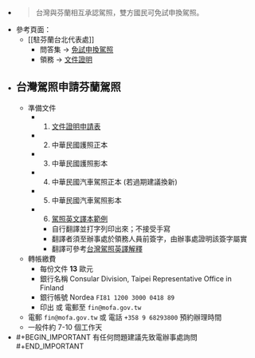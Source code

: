 - > 台灣與芬蘭相互承認駕照，雙方國民可免試申換駕照。
- 參考頁面：
	- [[駐芬蘭台北代表處]]
		- 問答集 -> [免試申換駕照](https://www.roc-taiwan.org/fi/post/1066.html)
		- 領務 -> [文件證明](https://www.roc-taiwan.org/fi/post/1062.html)
- ## 台灣駕照申請芬蘭駕照
	- 準備文件
		- 1. [文件證明申請表](https://www.roc-taiwan.org/uploads/sites/126/2015/04/%E6%96%87%E4%BB%B6%E8%AD%89%E6%98%8E%E9%A9%97%E8%AD%89%E7%94%B3%E8%AB%8B%E8%A1%A8.pdf)
		- 2. 中華民國護照正本
		- 3. 中華民國護照影本
		- 4. 中華民國汽車駕照正本 (若過期建議換新)
		- 5. 中華民國汽車駕照影本
		- 6. [駕照英文譯本範例](https://github.com/jihchi/infofinland-zhtw/releases/download/0.0.1/Translation_of_Drivers_License_of_the_Republic_of_China.Taiwan.pdf)
			- 自行翻譯並打字列印出來；不接受手寫
			- 翻譯者須至辦事處於領務人員前簽字，由辦事處證明該簽字屬實
			- 翻譯可參考[台灣駕照英譯解釋](https://www.roc-taiwan.org/uploads/sites/33/2018/12/%E6%B1%BD%E6%A9%9F%E8%BB%8A%E9%A7%95%E7%85%A7%E7%BF%BB%E8%AD%AF%E8%AA%AA%E6%98%8E-062618.pdf)
	- 轉帳繳費
		- 每份文件 **13** 歐元
		- 銀行名稱 Consular Division, Taipei Representative Office in Finland
		- 銀行帳號 Nordea `FI81 1200 3000 0418 89`
		- 印出 或 電郵至 `fin@mofa.gov.tw`
	- 電郵 `fin@mofa.gov.tw` 或 電話 `+358 9 68293800` 預約辦理時間
	- 一般件約 7-10 個工作天
- #+BEGIN_IMPORTANT
  有任何問題建議先致電辦事處詢問
  #+END_IMPORTANT
